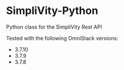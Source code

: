 # SimpliVity-Python

Python class for the SimpliVity Rest API

Tested with the following OmniStack versions:
- 3.7.10
- 3.7.9
- 3.7.8
